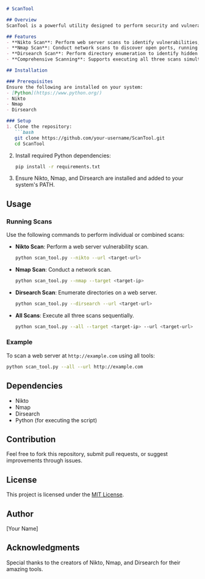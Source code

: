```markdown
# ScanTool

## Overview
ScanTool is a powerful utility designed to perform security and vulnerability scans using three robust tools: Nikto, Nmap, and Dirsearch. It simplifies the process of performing web server scans, network scans, and directory enumeration in a unified interface.

## Features
- **Nikto Scan**: Perform web server scans to identify vulnerabilities, outdated software, and security misconfigurations.
- **Nmap Scan**: Conduct network scans to discover open ports, running services, and potential vulnerabilities.
- **Dirsearch Scan**: Perform directory enumeration to identify hidden directories and files on a web server.
- **Comprehensive Scanning**: Supports executing all three scans simultaneously or individually, depending on the use case.

## Installation

### Prerequisites
Ensure the following are installed on your system:
- [Python](https://www.python.org/)
- Nikto
- Nmap
- Dirsearch

### Setup
1. Clone the repository:
   ```bash
   git clone https://github.com/your-username/ScanTool.git
   cd ScanTool
   ```
2. Install required Python dependencies:
   ```bash
   pip install -r requirements.txt
   ```
3. Ensure Nikto, Nmap, and Dirsearch are installed and added to your system's PATH.

## Usage

### Running Scans
Use the following commands to perform individual or combined scans:

- **Nikto Scan**:
  Perform a web server vulnerability scan.
  ```bash
  python scan_tool.py --nikto --url <target-url>
  ```

- **Nmap Scan**:
  Conduct a network scan.
  ```bash
  python scan_tool.py --nmap --target <target-ip>
  ```

- **Dirsearch Scan**:
  Enumerate directories on a web server.
  ```bash
  python scan_tool.py --dirsearch --url <target-url>
  ```

- **All Scans**:
  Execute all three scans sequentially.
  ```bash
  python scan_tool.py --all --target <target-ip> --url <target-url>
  ```

### Example
To scan a web server at `http://example.com` using all tools:
```bash
python scan_tool.py --all --url http://example.com
```

## Dependencies
- Nikto
- Nmap
- Dirsearch
- Python (for executing the script)

## Contribution
Feel free to fork this repository, submit pull requests, or suggest improvements through issues.

## License
This project is licensed under the [MIT License](LICENSE).

## Author
[Your Name]

## Acknowledgments
Special thanks to the creators of Nikto, Nmap, and Dirsearch for their amazing tools.
```

